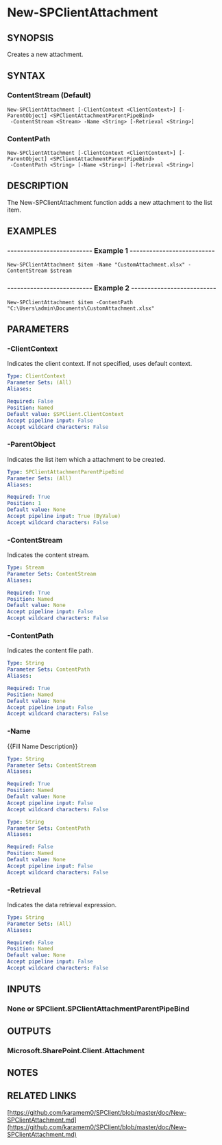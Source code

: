 # New-SPClientAttachment

## SYNOPSIS
Creates a new attachment.

## SYNTAX

### ContentStream (Default)
```
New-SPClientAttachment [-ClientContext <ClientContext>] [-ParentObject] <SPClientAttachmentParentPipeBind>
 -ContentStream <Stream> -Name <String> [-Retrieval <String>]
```

### ContentPath
```
New-SPClientAttachment [-ClientContext <ClientContext>] [-ParentObject] <SPClientAttachmentParentPipeBind>
 -ContentPath <String> [-Name <String>] [-Retrieval <String>]
```

## DESCRIPTION
The New-SPClientAttachment function adds a new attachment to the list item.

## EXAMPLES

### -------------------------- Example 1 --------------------------
```
New-SPClientAttachment $item -Name "CustomAttachment.xlsx" -ContentStream $stream
```

### -------------------------- Example 2 --------------------------
```
New-SPClientAttachment $item -ContentPath "C:\Users\admin\Documents\CustomAttachment.xlsx"
```

## PARAMETERS

### -ClientContext
Indicates the client context.
If not specified, uses default context.

```yaml
Type: ClientContext
Parameter Sets: (All)
Aliases: 

Required: False
Position: Named
Default value: $SPClient.ClientContext
Accept pipeline input: False
Accept wildcard characters: False
```

### -ParentObject
Indicates the list item which a attachment to be created.

```yaml
Type: SPClientAttachmentParentPipeBind
Parameter Sets: (All)
Aliases: 

Required: True
Position: 1
Default value: None
Accept pipeline input: True (ByValue)
Accept wildcard characters: False
```

### -ContentStream
Indicates the content stream.

```yaml
Type: Stream
Parameter Sets: ContentStream
Aliases: 

Required: True
Position: Named
Default value: None
Accept pipeline input: False
Accept wildcard characters: False
```

### -ContentPath
Indicates the content file path.

```yaml
Type: String
Parameter Sets: ContentPath
Aliases: 

Required: True
Position: Named
Default value: None
Accept pipeline input: False
Accept wildcard characters: False
```

### -Name
{{Fill Name Description}}

```yaml
Type: String
Parameter Sets: ContentStream
Aliases: 

Required: True
Position: Named
Default value: None
Accept pipeline input: False
Accept wildcard characters: False
```

```yaml
Type: String
Parameter Sets: ContentPath
Aliases: 

Required: False
Position: Named
Default value: None
Accept pipeline input: False
Accept wildcard characters: False
```

### -Retrieval
Indicates the data retrieval expression.

```yaml
Type: String
Parameter Sets: (All)
Aliases: 

Required: False
Position: Named
Default value: None
Accept pipeline input: False
Accept wildcard characters: False
```

## INPUTS

### None or SPClient.SPClientAttachmentParentPipeBind

## OUTPUTS

### Microsoft.SharePoint.Client.Attachment

## NOTES

## RELATED LINKS

[https://github.com/karamem0/SPClient/blob/master/doc/New-SPClientAttachment.md](https://github.com/karamem0/SPClient/blob/master/doc/New-SPClientAttachment.md)

